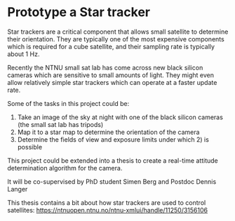 Prototype a Star tracker
=

Star trackers are a critical component that allows small satellite to determine their orientation. 
They are typically one of the most expensive components which is required for a cube satellite, and their sampling rate is typically about 1 Hz. 

Recently the NTNU small sat lab has come across new black silicon cameras which are sensitive to small amounts of light.
They might even allow relatively simple star trackers which can operate at a faster update rate. 

Some of the tasks in this project could be:
1) Take an image of the sky at night with one of the black silicon cameras (the small sat lab has tripods)
2) Map it to a star map to determine the orientation of the camera
3) Determine the fields of view and exposure limits under which 2) is possible

This project could be extended into a thesis to create a real-time attitude determination algorithm for the camera.

It will be co-supervised by PhD student Simen Berg and Postdoc Dennis Langer

This thesis contains a bit about how star trackers are used to control satellites: https://ntnuopen.ntnu.no/ntnu-xmlui/handle/11250/3156106  
